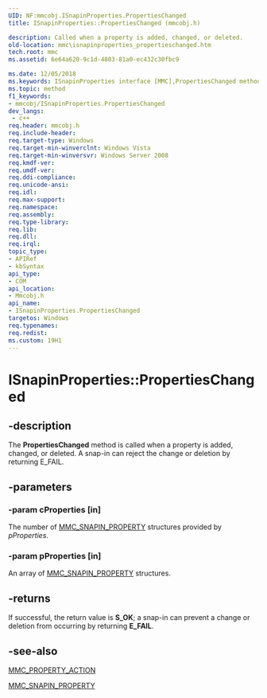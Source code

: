 ```yaml
---
UID: NF:mmcobj.ISnapinProperties.PropertiesChanged
title: ISnapinProperties::PropertiesChanged (mmcobj.h)

description: Called when a property is added, changed, or deleted.
old-location: mmc\isnapinproperties_propertieschanged.htm
tech.root: mmc
ms.assetid: 6e64a620-9c1d-4803-81a0-ec432c30fbc9

ms.date: 12/05/2018
ms.keywords: ISnapinProperties interface [MMC],PropertiesChanged method, ISnapinProperties.PropertiesChanged, ISnapinProperties::PropertiesChanged, PropertiesChanged, PropertiesChanged method [MMC], PropertiesChanged method [MMC],ISnapinProperties interface, _slate_isnapinproperties_propertieschanged, mmc.isnapinproperties_propertieschanged, mmcobj/ISnapinProperties::PropertiesChanged
ms.topic: method
f1_keywords:
- mmcobj/ISnapinProperties.PropertiesChanged
dev_langs:
 - c++
req.header: mmcobj.h
req.include-header: 
req.target-type: Windows
req.target-min-winverclnt: Windows Vista
req.target-min-winversvr: Windows Server 2008
req.kmdf-ver: 
req.umdf-ver: 
req.ddi-compliance: 
req.unicode-ansi: 
req.idl: 
req.max-support: 
req.namespace: 
req.assembly: 
req.type-library: 
req.lib: 
req.dll: 
req.irql: 
topic_type:
- APIRef
- kbSyntax
api_type:
- COM
api_location:
- Mmcobj.h
api_name:
- ISnapinProperties.PropertiesChanged
targetos: Windows
req.typenames: 
req.redist: 
ms.custom: 19H1
---
```


# ISnapinProperties::PropertiesChanged


## -description


The 
<b>PropertiesChanged</b> method is called when a property is added, changed, or deleted. A snap-in can reject the change or deletion by returning E_FAIL.


## -parameters




### -param cProperties [in]

The number of 
<a href="https://docs.microsoft.com/windows/desktop/api/mmcobj/ns-mmcobj-mmc_snapin_property">MMC_SNAPIN_PROPERTY</a> structures provided by <i>pProperties</i>.


### -param pProperties [in]

An array of 
<a href="https://docs.microsoft.com/windows/desktop/api/mmcobj/ns-mmcobj-mmc_snapin_property">MMC_SNAPIN_PROPERTY</a> structures.


## -returns



If successful, the return value is <b>S_OK</b>; a snap-in can prevent a change or deletion from occurring by returning <b>E_FAIL</b>.




## -see-also




<a href="https://docs.microsoft.com/windows/desktop/api/mmcobj/ne-mmcobj-mmc_property_action">MMC_PROPERTY_ACTION</a>



<a href="https://docs.microsoft.com/windows/desktop/api/mmcobj/ns-mmcobj-mmc_snapin_property">MMC_SNAPIN_PROPERTY</a>
 

 

